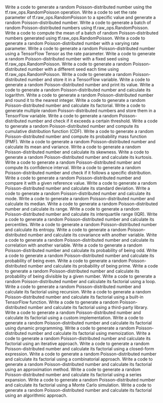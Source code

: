 Write a code to generate a random Poisson-distributed number using the tf.raw_ops.RandomPoisson operation.
Write a code to set the rate parameter of tf.raw_ops.RandomPoisson to a specific value and generate a random Poisson-distributed number.
Write a code to generate a batch of random Poisson-distributed numbers using tf.raw_ops.RandomPoisson.
Write a code to compute the mean of a batch of random Poisson-distributed numbers generated using tf.raw_ops.RandomPoisson.
Write a code to generate a random Poisson-distributed number with a varying rate parameter.
Write a code to generate a random Poisson-distributed number using a TensorFlow Tensor as the rate parameter.
Write a code to generate a random Poisson-distributed number with a fixed seed using tf.raw_ops.RandomPoisson.
Write a code to generate a random Poisson-distributed number with a different seed each time using tf.raw_ops.RandomPoisson.
Write a code to generate a random Poisson-distributed number and store it in a TensorFlow variable.
Write a code to generate a random Poisson-distributed number and print its value.
Write a code to generate a random Poisson-distributed number and calculate its logarithm.
Write a code to generate a random Poisson-distributed number and round it to the nearest integer.
Write a code to generate a random Poisson-distributed number and calculate its factorial.
Write a code to generate multiple random Poisson-distributed numbers and store them in a TensorFlow variable.
Write a code to generate a random Poisson-distributed number and check if it exceeds a certain threshold.
Write a code to generate a random Poisson-distributed number and compute its cumulative distribution function (CDF).
Write a code to generate a random Poisson-distributed number and compute its probability mass function (PMF).
Write a code to generate a random Poisson-distributed number and calculate its mean and variance.
Write a code to generate a random Poisson-distributed number and calculate its skewness.
Write a code to generate a random Poisson-distributed number and calculate its kurtosis.
Write a code to generate a random Poisson-distributed number and compute its confidence interval.
Write a code to generate a random Poisson-distributed number and check if it follows a specific distribution.
Write a code to generate a random Poisson-distributed number and compare it with a given reference value.
Write a code to generate a random Poisson-distributed number and calculate its standard deviation.
Write a code to generate a random Poisson-distributed number and calculate its mode.
Write a code to generate a random Poisson-distributed number and calculate its median.
Write a code to generate a random Poisson-distributed number and calculate its range.
Write a code to generate a random Poisson-distributed number and calculate its interquartile range (IQR).
Write a code to generate a random Poisson-distributed number and calculate its percentiles.
Write a code to generate a random Poisson-distributed number and calculate its entropy.
Write a code to generate a random Poisson-distributed number and calculate its covariance with another variable.
Write a code to generate a random Poisson-distributed number and calculate its correlation with another variable.
Write a code to generate a random Poisson-distributed number and calculate its probability of being odd.
Write a code to generate a random Poisson-distributed number and calculate its probability of being even.
Write a code to generate a random Poisson-distributed number and calculate its probability of being prime.
Write a code to generate a random Poisson-distributed number and calculate its probability of being divisible by a given number.
Write a code to generate a random Poisson-distributed number and calculate its factorial using a loop.
Write a code to generate a random Poisson-distributed number and calculate its factorial using recursion.
Write a code to generate a random Poisson-distributed number and calculate its factorial using a built-in TensorFlow function.
Write a code to generate a random Poisson-distributed number and calculate its factorial using a third-party library.
Write a code to generate a random Poisson-distributed number and calculate its factorial using a custom implementation.
Write a code to generate a random Poisson-distributed number and calculate its factorial using dynamic programming.
Write a code to generate a random Poisson-distributed number and calculate its factorial using memoization.
Write a code to generate a random Poisson-distributed number and calculate its factorial using an iterative approach.
Write a code to generate a random Poisson-distributed number and calculate its factorial using a closed-form expression.
Write a code to generate a random Poisson-distributed number and calculate its factorial using a combinatorial approach.
Write a code to generate a random Poisson-distributed number and calculate its factorial using an approximation method.
Write a code to generate a random Poisson-distributed number and calculate its factorial using a series expansion.
Write a code to generate a random Poisson-distributed number and calculate its factorial using a Monte Carlo simulation.
Write a code to generate a random Poisson-distributed number and calculate its factorial using an algorithmic approach.